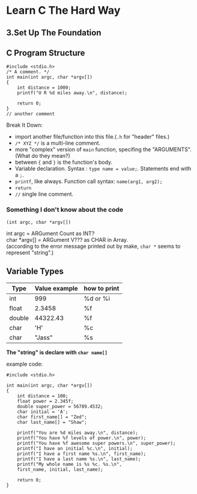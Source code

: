 Learn C The Hard Way
===

3.Set Up The Foundation
---

## C Program Structure
```
#include <stdio.h>
/* A comment. */
int main(int argc, char *argv[])
{
    int distance = 1000;
    printf("U R %d miles away.\n", distance);

    return 0;
}
// another comment
```

Break It Down:
- import another file/function into this file.(`.h` for "header" files.)
- `/* XYZ */` is a multi-line comment.
- more "complex" version of `main` function, specifing the "ARGUMENTS". (What do they mean?)
- between `{` and `}` is the function's body.
- Variable declaration. Syntax : `type name = value;`. Statements end with a `;`.
- `printf`, like always. Function call syntax: `name(arg1, arg2);`
- `return`
- `//` single line comment.

### Something I don't know about the code
`(int argc, char *argv[])`

int argc = ARGument Count as INT?  
char \*argv[] = ARGument V??? as CHAR in Array.  
(according to the error message printed out by make, `char *` seems to represent "string".)

## Variable Types

Type   | Value example | how to print
---    | ---           | ---
int    | 999           | %d or %i
float  | 2.3458        | %f
double | 44322.43      | %f
char   | 'H'           | %c
char   | "Jass"        | %s

**The "string" is declare with `char name[]`**

example code:
```
#include <stdio.h>

int main(int argc, char *argv[])
{
    int distance = 100;
    float power = 2.345f;
    double super_power = 56789.4532;
    char initial = 'A';
    char first_name[] = "Zed";
    char last_name[] = "Shaw";

    printf("You are %d miles away.\n", distance);
    printf("You have %f levels of power.\n", power);
    printf("You have %f awesome super powers.\n", super_power);
    printf("I have an initial %c.\n", initial);
    printf("I have a first name %s.\n", first_name);
    printf("I have a last name %s.\n", last_name);
    printf("My whole name is %s %c. %s.\n",
    first_name, initial, last_name);

    return 0;
}
```

